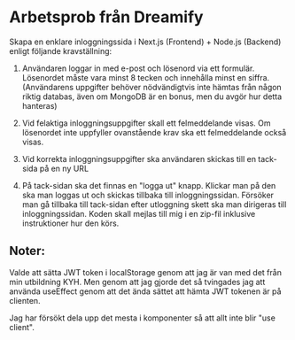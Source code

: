 # Arbetsprob från Dreamify

Skapa en enklare inloggningssida i Next.js (Frontend) + Node.js (Backend) enligt följande kravställning:

1. Användaren loggar in med e-post och lösenord via ett formulär. Lösenordet måste vara minst 8 tecken och innehålla minst en siffra. (Användarens uppgifter behöver nödvändigtvis inte hämtas från någon riktig databas, även om MongoDB är en bonus, men du avgör hur detta hanteras)

2. Vid felaktiga inloggningsuppgifter skall ett felmeddelande visas. Om lösenordet inte uppfyller ovanstående krav ska ett felmeddelande också visas.

3. Vid korrekta inloggningsuppgifter ska användaren skickas till en tack-sida på en ny URL

4. På tack-sidan ska det finnas en "logga ut" knapp. Klickar man på den ska man loggas ut och skickas tillbaka till inloggningssidan. Försöker man gå tillbaka till tack-sidan efter utloggning skett ska man dirigeras till inloggningssidan.
   Koden skall mejlas till mig i en zip-fil inklusive instruktioner hur den körs.

## Noter:

Valde att sätta JWT token i localStorage genom att jag är van med det från min utbildning KYH. Men genom att jag gjorde det så tvingades jag att använda useEffect genom att det ända sättet att hämta JWT tokenen är på clienten.

Jag har försökt dela upp det mesta i komponenter så att allt inte blir "use client".

